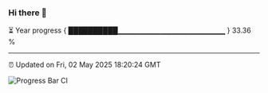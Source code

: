 ### Hi there 👋

⏳ Year progress { ██████████▁▁▁▁▁▁▁▁▁▁▁▁▁▁▁▁▁▁▁▁ } 33.36 %

---

⏰ Updated on Fri, 02 May 2025 18:20:24 GMT

![Progress Bar CI](https://github.com/liununu/liununu/workflows/Progress%20Bar%20CI/badge.svg)
